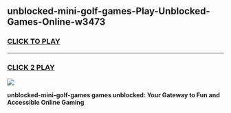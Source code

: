 
## unblocked-mini-golf-games-Play-Unblocked-Games-Online-w3473
<h3>
<a href="https://premium76.site?title=unblocked-mini-golf-games&ref=25A">CLICK TO PLAY</a></h3>
<hr>

<h3>
<a href="https://premium76.site?title=unblocked-mini-golf-games&ref=25A">CLICK 2 PLAY</a>
  
</h3>

<a href="https://premium76.site?title=unblocked-mini-golf-games&ref=25A"><img src="https://clearcache.store/games.png"></a>


**unblocked-mini-golf-games games unblocked: Your Gateway to Fun and Accessible Online Gaming**
